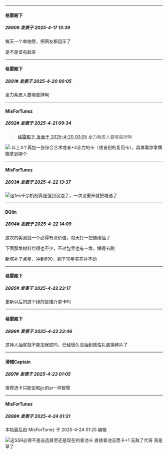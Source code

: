 ﻿
*****

####  格雷殿下  
##### 2890#       发表于 2025-4-17 15:39

每天一个单抽卷，把网友都逗乐了

是不是该屯起来


*****

####  格雷殿下  
##### 2891#       发表于 2025-4-20 00:05

全力紫皮人要哪些牌啊


*****

####  MisForTunez  
##### 2892#       发表于 2025-4-21 09:34

<blockquote><a href="httphttps://stage1st.com/2b/forum.php?mod=redirect&amp;goto=findpost&amp;pid=67739934&amp;ptid=2145840" target="_blank">格雷殿下 发表于 2025-4-20 00:05</a>
全力紫皮人要哪些牌啊</blockquote>
<img src="https://p.sda1.dev/23/e9d2c90fce704f582c2c2c8cca4020c5/CMP_20250421093152991.png" referrerpolicy="no-referrer">
以上4个再加一张综合艺术或者+4全力的卡（或者别的复用卡），具体看你拿牌能拿到哪个


*****

####  MisForTunez  
##### 2893#       发表于 2025-4-22 13:37

<img src="https://static.stage1st.com/image/smiley/face2017/021.png" referrerpolicy="no-referrer">这fes千奈机制真是强到没边了，一次没重开就把塔通了


*****

####  BQlin  
##### 2894#       发表于 2025-4-22 14:09

这次的奖池就一个必得有点价值，每天打一把随缘抽了

下面那堆材料给得也不少，不过包里也有一堆，懒得去刷

新塔补了点星，冲到690，剩下10星实在补不动


*****

####  格雷殿下  
##### 2895#       发表于 2025-4-22 23:17

更新以后的这个绿的是推介拿卡吗


*****

####  格雷殿下  
##### 2896#       发表于 2025-4-22 23:46

这神人抽奖就不能加保底吗，已经很久没抽到感性礼装换碎片了


*****

####  滑稽Captain  
##### 2897#       发表于 2025-4-23 01:05

推荐选卡只能说和jjc的ai一样智障


*****

####  MisForTunez  
##### 2898#       发表于 2025-4-24 01:21

 本帖最后由 MisForTunez 于 2025-4-24 01:25 编辑 

<img src="https://static.stage1st.com/image/smiley/face2017/003.png" referrerpolicy="no-referrer">这SSR必得不是自选甚至还是现在的普池卡
直接普池志愿卡+1
无敌了代哥 真是草了

